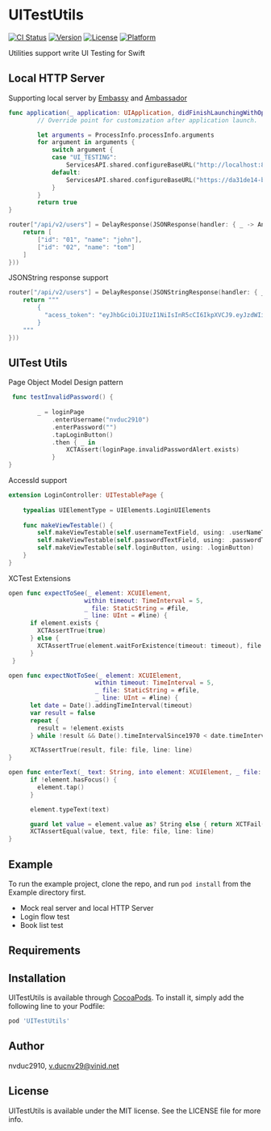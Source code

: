 # UITestUtils

[![CI Status](https://img.shields.io/travis/nvduc2910/UITestUtils.svg?style=flat)](https://travis-ci.org/nvduc2910/UITestUtils)
[![Version](https://img.shields.io/cocoapods/v/UITestUtils.svg?style=flat)](https://cocoapods.org/pods/UITestUtils)
[![License](https://img.shields.io/cocoapods/l/UITestUtils.svg?style=flat)](https://cocoapods.org/pods/UITestUtils)
[![Platform](https://img.shields.io/cocoapods/p/UITestUtils.svg?style=flat)](https://cocoapods.org/pods/UITestUtils)

Utilities support write UI Testing for Swift

## Local HTTP Server

Supporting local server by [Embassy](https://github.com/envoy/Embassy) and [Ambassador](https://github.com/envoy/Ambassador)

```swift
func application(_ application: UIApplication, didFinishLaunchingWithOptions launchOptions: [UIApplication.LaunchOptionsKey: Any]?) -> Bool {
        // Override point for customization after application launch.

        let arguments = ProcessInfo.processInfo.arguments
        for argument in arguments {
            switch argument {
            case "UI_TESTING":
                ServicesAPI.shared.configureBaseURL("http://localhost:8080")
            default:
                ServicesAPI.shared.configureBaseURL("https://da31de14-b60e-4249-8921-0dcf5d5796ef.mock.pstmn.io")
            }
        }
        return true
}
```

```swift
router["/api/v2/users"] = DelayResponse(JSONResponse(handler: { _ -> Any in
    return [
        ["id": "01", "name": "john"],
        ["id": "02", "name": "tom"]
    ]
}))
```

JSONString response support

```swift
router["/api/v2/users"] = DelayResponse(JSONStringResponse(handler: { _ -> Any in
    return """
        {
          "acess_token": "eyJhbGciOiJIUzI1NiIsInR5cCI6IkpXVCJ9.eyJzdWIiOiIxMjM0NTY3ODkwIiwibmFtZSI6IkpvaG4gRG9lIiwiaWF0IjoxNTE2MjM5MDIyfQ.SflKxwRJSMeKKF2QT4fwpMeJf36POk6yJV_adQssw5c"
        }
    """
}))
```
## UITest Utils

Page Object Model Design pattern

```swift
 func testInvalidPassword() {
        
        _ = loginPage
            .enterUsername("nvduc2910")
            .enterPassword("")
            .tapLoginButton()
            .then { _ in
                XCTAssert(loginPage.invalidPasswordAlert.exists)
            }
}
```

AccessId support

```swift
extension LoginController: UITestablePage {
    
    typealias UIElementType = UIElements.LoginUIElements
    
    func makeViewTestable() {
        self.makeViewTestable(self.usernameTextField, using: .userNameTextField)
        self.makeViewTestable(self.passwordTextField, using: .passwordTextField)
        self.makeViewTestable(self.loginButton, using: .loginButton)
    }
}

```

XCTest Extensions

```swift
open func expectToSee(_ element: XCUIElement,
                     within timeout: TimeInterval = 5,
                     _ file: StaticString = #file,
                     _ line: UInt = #line) {
      if element.exists {
        XCTAssertTrue(true)
      } else {
        XCTAssertTrue(element.waitForExistence(timeout: timeout), file: file, line: line)
      }
 }
```

```swift
open func expectNotToSee(_ element: XCUIElement,
                        within timeout: TimeInterval = 5,
                        _ file: StaticString = #file,
                        _ line: UInt = #line) {
      let date = Date().addingTimeInterval(timeout)
      var result = false
      repeat {
        result = !element.exists
      } while !result && Date().timeIntervalSince1970 < date.timeIntervalSince1970

      XCTAssertTrue(result, file: file, line: line)
}
```

```swift
open func enterText(_ text: String, into element: XCUIElement, _ file: StaticString = #file, _ line: UInt = #line) {
      if !element.hasFocus() {
        element.tap()
      }

      element.typeText(text)

      guard let value = element.value as? String else { return XCTFail(file: file, line: line) }
      XCTAssertEqual(value, text, file: file, line: line)
}
```


## Example

To run the example project, clone the repo, and run `pod install` from the Example directory first.

- Mock real server and local HTTP Server
- Login flow test
- Book list test

## Requirements

## Installation

UITestUtils is available through [CocoaPods](https://cocoapods.org). To install
it, simply add the following line to your Podfile:

```ruby
pod 'UITestUtils'
```

## Author

nvduc2910, v.ducnv29@vinid.net

## License

UITestUtils is available under the MIT license. See the LICENSE file for more info.
